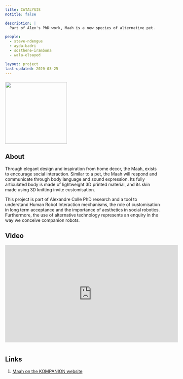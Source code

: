 ```yaml
---
title: CATALYSIS
notitle: false

description: |
  Part of Alex's PhD work, Maah is a new species of alternative pet.

people:
  - steve-ndengue
  - ayda-badri
  - sosthene-irambona
  - wala-elsayed

layout: project
last-updated: 2020-03-25
---
```


<img style="padding-top:5pt;" src="https://care.hw.ac.uk/img/projects/maah.jpg" height="200pt">

## About

<p>
Through elegant design and inspiration from home decor, the Maah, exists to encourage social interaction. Similar to a pet, the Maah will respond and communicate through body language and sound expression. Its fully articulated body is made of lightweight 3D printed material, and its skin made using 3D knitting invite customisation.
</p>

<p>
This project is part of Alexandre Colle PhD research and a tool to understand Human Robot Interaction mechanisms, the role of customisation in long term acceptance and the importance of aesthetics in social robotics. Furthermore, the use of alternative technology represents an enquiry in the way we conceive companion robots.
</p>

## Video

<iframe style="padding-bottom: 10pt;" width="560" height="315" src="https://www.youtube-nocookie.com/embed/x9kV6CZypL0" frameborder="0" allow="accelerometer; autoplay; encrypted-media; gyroscope; picture-in-picture" allowfullscreen></iframe>

## Links

1. <a href="https://konpanion.com">Maah on the KOMPANION website</a>
